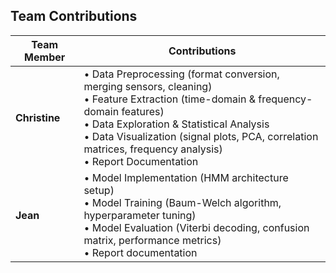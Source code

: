 ## Team Contributions

| Team Member | Contributions |
|-------------|---------------|
  | **Christine** | • Data Preprocessing (format conversion, merging sensors, cleaning)<br>• Feature Extraction (time-domain & frequency-domain features)<br>• Data Exploration & Statistical Analysis<br>• Data Visualization (signal plots, PCA, correlation matrices, frequency analysis)<br>• Report Documentation <br>|
| **Jean** | • Model Implementation (HMM architecture setup)<br>• Model Training (Baum-Welch algorithm, hyperparameter tuning)<br>• Model Evaluation (Viterbi decoding, confusion matrix, performance metrics)<br> • Report documentation<br>  |
